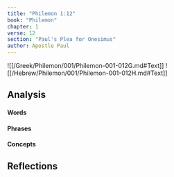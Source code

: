 ```yaml
---
title: "Philemon 1:12"
book: "Philemon"
chapter: 1
verse: 12
section: "Paul's Plea for Onesimus"
author: Apostle Paul
---
```

![[/Greek/Philemon/001/Philemon-001-012G.md#Text]]
![[/Hebrew/Philemon/001/Philemon-001-012H.md#Text]]

## Analysis

#### Words

#### Phrases

#### Concepts

## Reflections
